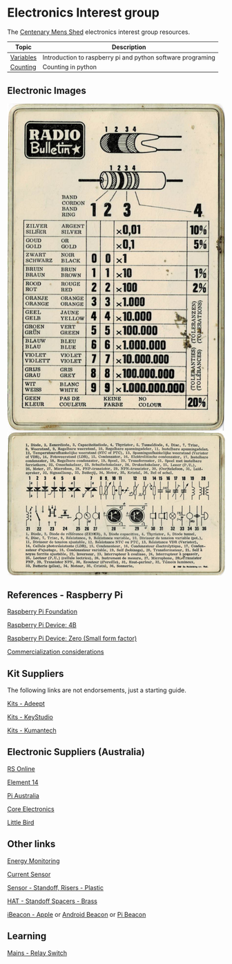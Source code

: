 # Electronics Interest group

The [Centenary Mens Shed](http://www.csms.org.au/) electronics interest group resources.

| Topic                  | Description              |
|------------------------|--------------------------|
| [Variables](Lesson1-Variables/Readme.md) | Introduction to raspberry pi and python software programing |
| [Counting](Lesson2-Counting/Readme.md) | Counting in python |

## Electronic Images

![Resistors](assets/ResistorColourCodes.png)
![Symbols](assets/ElectronicSymbol.png)

## References - Raspberry Pi

[Raspberry Pi Foundation](https://www.raspberrypi.org/)

[Raspberry Pi Device: 4B](https://www.raspberrypi.org/products/raspberry-pi-4-model-b/)

[Raspberry Pi Device: Zero (Small form factor)](https://www.raspberrypi.org/products/raspberry-pi-zero-w/)

[Commercialization considerations](https://www.hallsteninnovations.com/raspberry-pi-to-production/)

## Kit Suppliers

The following links are not endorsements, just a starting guide.

[Kits - Adeept](https://www.adeept.com/)

[Kits - KeyStudio](https://www.keyestudio.com/)

[Kits - Kumantech](http://www.kumantech.com/)

## Electronic Suppliers (Australia)

[RS Online](https://au.rs-online.com/)

[Element 14](https://au.element14.com/)

[Pi Australia](https://raspberry.piaustralia.com.au/)

[Core Electronics](https://core-electronics.com.au/)

[Little Bird](https://www.littlebird.com.au/)

## Other links

[Energy Monitoring](https://learn.openenergymonitor.org/)

[Current Sensor](https://core-electronics.com.au/non-invasive-ac-current-sensor-20a-max-seeed-studio.html)

[Sensor - Standoff, Risers - Plastic](https://au.banggood.com/180-PCS-M2-Nylon-Plastic-Screw-Screw-nutsInsulated-Column-Pillar-Set-For-FPV-RC-Drone-p-1314659.html?gmcCountry=AU&currency=AUD)

[HAT - Standoff Spacers - Brass](https://au.banggood.com/270Pcs-M2-SingleDouble-pass-Copper-Pillar-Round-Screw-Brass-Standoff-Spacer-Isolation-Column-p-1385646.html?gmcCountry=AU&currency=AUD)

[iBeacon - Apple](https://www.theregister.com/2013/11/29/feature_diy_apple_ibeacons/) or [Android Beacon](https://circuitdigest.com/microcontroller-projects/turn-your-raspberry-pi-into-bluetooth-beacon-using-eddystone-ble-beacon) or [Pi Beacon](https://pimylifeup.com/raspberry-pi-ibeacon/)

## Learning

[Mains - Relay Switch](https://www.youtube.com/watch?v=bOGltcgiXiU)